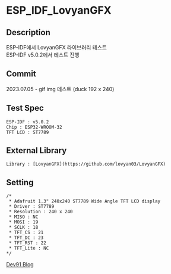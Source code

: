 # ESP_IDF_LovyanGFX

## Description
ESP-IDF에서 LovyanGFX 라이브러리 테스트   
ESP-IDF v5.0.2에서 테스트 진행   
   
## Commit
2023.07.05 - gif img 테스트 (duck 192 x 240)  

## Test Spec
```
ESP-IDF : v5.0.2
Chip : ESP32-WROOM-32
TFT LCD : ST7789
```    

## External Library
```
Library : [LovyanGFX](https://github.com/lovyan03/LovyanGFX)
```    

## Setting
```
/*
 * Adafruit 1.3" 240x240 ST7789 Wide Angle TFT LCD display
 * Driver : ST7789
 * Resolution : 240 x 240
 * MISO : NC
 * MOSI : 19
 * SCLK : 18
 * TFT_CS : 21
 * TFT_DC : 23
 * TFT_RST : 22
 * TFT_Lite : NC
*/
```    

[Dev91 Blog](https://dev91.tistory.com/)


